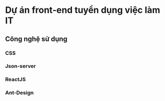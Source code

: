 # Dự án front-end tuyển dụng việc làm IT
## Công nghệ sử dụng
### CSS
### Json-server
### ReactJS
### Ant-Design

